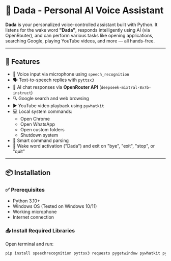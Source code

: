 # 🤖 Dada - Personal AI Voice Assistant

**Dada** is your personalized voice-controlled assistant built with Python. It listens for the wake word **"Dada"**, responds intelligently using AI (via OpenRouter), and can perform various tasks like opening applications, searching Google, playing YouTube videos, and more — all hands-free.

---

## 🎯 Features

- 🎤 Voice input via microphone using `speech_recognition`
- 🗣️ Text-to-speech replies with `pyttsx3`
- 🤖 AI chat responses via **OpenRouter API** (`deepseek-mixtral-8x7b-instruct`)
- 🔍 Google search and web browsing
- ▶️ YouTube video playback using `pywhatkit`
- 💻 Local system commands:
  - Open Chrome
  - Open WhatsApp
  - Open custom folders
  - Shutdown system
- 🧠 Smart command parsing
- 🚪 Wake word activation ("Dada") and exit on "bye", "exit", "stop", or "quit"

---

## 📦 Installation

### ✅ Prerequisites

- Python 3.10+
- Windows OS (Tested on Windows 10/11)
- Working microphone
- Internet connection

### 📥 Install Required Libraries

Open terminal and run:

```bash
pip install speechrecognition pyttsx3 requests pygetwindow pywhatkit pyaudio


